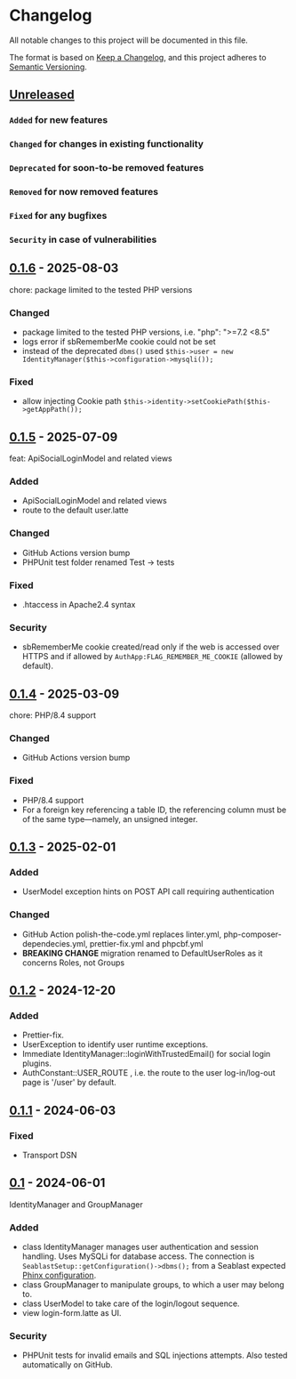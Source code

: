 # Changelog

All notable changes to this project will be documented in this file.

The format is based on [Keep a Changelog](https://keepachangelog.com/en/1.0.0/),
and this project adheres to [Semantic Versioning](https://semver.org/spec/v2.0.0.html).

## [Unreleased]

### `Added` for new features

### `Changed` for changes in existing functionality

### `Deprecated` for soon-to-be removed features

### `Removed` for now removed features

### `Fixed` for any bugfixes

### `Security` in case of vulnerabilities

## [0.1.6] - 2025-08-03

chore: package limited to the tested PHP versions

### Changed

- package limited to the tested PHP versions, i.e. "php": ">=7.2 <8.5"
- logs error if sbRememberMe cookie could not be set
- instead of the deprecated `dbms()` used `$this->user = new IdentityManager($this->configuration->mysqli());`

### Fixed

- allow injecting Cookie path `$this->identity->setCookiePath($this->getAppPath());`

## [0.1.5] - 2025-07-09

feat: ApiSocialLoginModel and related views

### Added

- ApiSocialLoginModel and related views
- route to the default user.latte

### Changed

- GitHub Actions version bump
- PHPUnit test folder renamed Test -> tests

### Fixed

- .htaccess in Apache2.4 syntax

### Security

- sbRememberMe cookie created/read only if the web is accessed over HTTPS and if allowed by `AuthApp:FLAG_REMEMBER_ME_COOKIE` (allowed by default).

## [0.1.4] - 2025-03-09

chore: PHP/8.4 support

### Changed

- GitHub Actions version bump

### Fixed

- PHP/8.4 support
- For a foreign key referencing a table ID, the referencing column must be of the same type—namely, an unsigned integer.

## [0.1.3] - 2025-02-01

### Added

- UserModel exception hints on POST API call requiring authentication

### Changed

- GitHub Action polish-the-code.yml replaces linter.yml, php-composer-dependecies.yml, prettier-fix.yml and phpcbf.yml
- **BREAKING CHANGE** migration renamed to DefaultUserRoles as it concerns Roles, not Groups

## [0.1.2] - 2024-12-20

### Added

- Prettier-fix.
- UserException to identify user runtime exceptions.
- Immediate IdentityManager::loginWithTrustedEmail() for social login plugins.
- AuthConstant::USER_ROUTE , i.e. the route to the user log-in/log-out page is '/user' by default.

## [0.1.1] - 2024-06-03

### Fixed

- Transport DSN

## [0.1] - 2024-06-01

IdentityManager and GroupManager

### Added

- class IdentityManager manages user authentication and session handling. Uses MySQLi for database access. The connection is `SeablastSetup::getConfiguration()->dbms();` from a Seablast expected [Phinx configuration](https://book.cakephp.org/phinx/0/en/configuration.html).
- class GroupManager to manipulate groups, to which a user may belong to.
- class UserModel to take care of the login/logout sequence.
- view login-form.latte as UI.

### Security

- PHPUnit tests for invalid emails and SQL injections attempts. Also tested automatically on GitHub.

[Unreleased]: https://github.com/WorkOfStan/seablast-auth/compare/v0.1.6...HEAD
[0.1.6]: https://github.com/WorkOfStan/seablast-auth/compare/v0.1.5...v0.1.6
[0.1.5]: https://github.com/WorkOfStan/seablast-auth/compare/v0.1.4...v0.1.5
[0.1.4]: https://github.com/WorkOfStan/seablast-auth/compare/v0.1.3...v0.1.4
[0.1.3]: https://github.com/WorkOfStan/seablast-auth/compare/v0.1.2...v0.1.3
[0.1.2]: https://github.com/WorkOfStan/seablast-auth/compare/v0.1.1...v0.1.2
[0.1.1]: https://github.com/WorkOfStan/seablast-auth/compare/v0.1...v0.1.1
[0.1]: https://github.com/WorkOfStan/seablast-auth/releases/tag/v0.1
